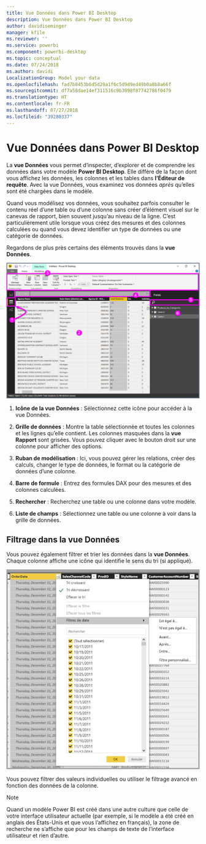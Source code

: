 ```yaml
---
title: Vue Données dans Power BI Desktop
description: Vue Données dans Power BI Desktop
author: davidiseminger
manager: kfile
ms.reviewer: ''
ms.service: powerbi
ms.component: powerbi-desktop
ms.topic: conceptual
ms.date: 07/24/2018
ms.author: davidi
LocalizationGroup: Model your data
ms.openlocfilehash: fad7b8453b6d5d29a1f6c5d9d9ed49b0a8b8a66f
ms.sourcegitcommit: df7a58dae14ef311516c9b3098f87742786f0479
ms.translationtype: HT
ms.contentlocale: fr-FR
ms.lasthandoff: 07/27/2018
ms.locfileid: "39280337"
---
```

# <a name="data-view-in-power-bi-desktop"></a>Vue Données dans Power BI Desktop
La **vue Données** vous permet d’inspecter, d’explorer et de comprendre les données dans votre modèle **Power BI Desktop**. Elle diffère de la façon dont vous affichez les données, les colonnes et les tables dans **l’Éditeur de requête**. Avec la vue Données, vous examinez vos données *après* qu’elles sont été chargées dans le modèle.

Quand vous modélisez vos données, vous souhaitez parfois consulter le contenu réel d’une table ou d’une colonne sans créer d’élément visuel sur le canevas de rapport, bien souvent jusqu’au niveau de la ligne. C’est particulièrement utile lorsque vous créez des mesures et des colonnes calculées ou quand vous devez identifier un type de données ou une catégorie de données.

Regardons de plus près certains des éléments trouvés dans la **vue Données**.

![Vue Données dans Power BI Desktop](media/desktop-data-view/dataview_fullscreen.png)

1. **Icône de la vue Données** : Sélectionnez cette icône pour accéder à la vue Données.

2. **Grille de données** : Montre la table sélectionnée et toutes les colonnes et les lignes qu’elle contient. Les colonnes masquées dans la **vue Rapport** sont grisées. Vous pouvez cliquer avec le bouton droit sur une colonne pour afficher des options.

3. **Ruban de modélisation** : Ici, vous pouvez gérer les relations, créer des calculs, changer le type de données, le format ou la catégorie de données d’une colonne.

4. **Barre de formule** : Entrez des formules DAX pour des mesures et des colonnes calculées.

5. **Rechercher** : Recherchez une table ou une colonne dans votre modèle.

6. **Liste de champs** : Sélectionnez une table ou une colonne à voir dans la grille de données.

## <a name="filtering-in-data-view"></a>Filtrage dans la vue Données

Vous pouvez également filtrer et trier les données dans la **vue Données**. Chaque colonne affiche une icône qui identifie le sens du tri (si appliqué).

![Trier et filtrer dans la vue Données dans Power BI Desktop](media/desktop-data-view/dataview_sort-and-filter.png)

Vous pouvez filtrer des valeurs individuelles ou utiliser le filtrage avancé en fonction des données de la colonne. 

> [!NOTE]
> Quand un modèle Power BI est créé dans une autre culture que celle de votre interface utilisateur actuelle (par exemple, si le modèle a été créé en anglais des États-Unis et que vous l’affichez en français), la zone de recherche ne s’affiche que pour les champs de texte de l’interface utilisateur et rien d’autre.
